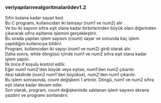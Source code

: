 ### veriyapılarıvealgoritmalarödev1.2
Sıfırı bulana kadar sayan kod.  
Bu C programı, kullanıcıdan iki tamsayı (num1 ve num2) alır .  
Ve bu iki sayının sıfıra eşit olana kadar birbirlerinden büyük olanı diğerinden çıkararak sıfıra eşitleme işlemini gerçekleştirir.  
Bu sırada yapılan işlem sayısını (count) sayar ve sonunda kaç işlem yapıldığını kullanıcıya bildirir.  
Program, kullanıcıdan iki sayıyı (num1 ve num2) girdi olarak alır.   
Daha sonra, while döngüsü içinde num1 ve num2 sıfıra eşit olana kadar işlem yapılır.   
İlk önce if koşulu kontrol edilir.   
Eğer num1 num2'den büyük veya eşitse, num1'den num2 çıkarılır.   
Aksi takdirde (num2 num1'den büyükse), num2'den num1 çıkarılır.  
Bu işlem sonrasında, count değişkeni 1 artırılır. Döngü, num1 ve num2 sıfıra eşit olana kadar devam eder.  
Son olarak, program, count değişkeninde saklanan işlem sayısını ekrana yazdırır ve programı sonlandırır.  
